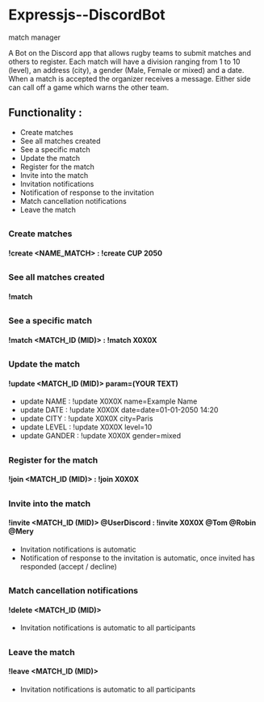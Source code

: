 # Expressjs--DiscordBot
 match manager

A Bot on the Discord app that allows rugby teams to submit matches and others to register. Each match will have a division ranging from 1 to 10 (level), an address (city), a gender (Male, Female or mixed) and a date.
When a match is accepted the organizer receives a message.
Either side can call off a game which warns the other team.

## Functionality :
- Create matches
- See all matches created
- See a specific match
- Update the match
- Register for the match
- Invite into the match
- Invitation notifications
- Notification of response to the invitation
- Match cancellation notifications
- Leave the match

##
### Create matches
#### !create <NAME_MATCH> : !create CUP 2050
##
### See all matches created
#### !match 
##
### See a specific match
#### !match <MATCH_ID (MID)> : !match X0X0X
##
### Update the match
#### !update  <MATCH_ID (MID)> param=(YOUR TEXT)
- update NAME :   !update X0X0X name=Example Name
- update DATE :   !update X0X0X date=date=01-01-2050 14:20
- update CITY :   !update X0X0X city=Paris
- update LEVEL :  !update X0X0X level=10
- update GANDER : !update X0X0X gender=mixed
##
### Register for the match
#### !join <MATCH_ID (MID)> : !join X0X0X
##
### Invite into the match
#### !invite <MATCH_ID (MID)> @UserDiscord : !invite X0X0X @Tom @Robin @Mery
- Invitation notifications is automatic
- Notification of response to the invitation is automatic, once invited has responded (accept / decline)
##
### Match cancellation notifications
#### !delete <MATCH_ID (MID)>
- Invitation notifications is automatic to all participants
##
### Leave the match
#### !leave <MATCH_ID (MID)>
- Invitation notifications is automatic to all participants
